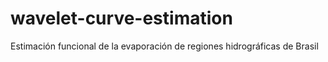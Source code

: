 # wavelet-curve-estimation
Estimación funcional de la evaporación de regiones hidrográficas de Brasil
